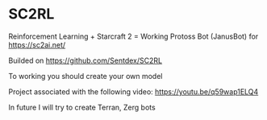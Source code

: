 # SC2RL 
Reinforcement Learning + Starcraft 2 = Working Protoss Bot (JanusBot) for https://sc2ai.net/

Builded on https://github.com/Sentdex/SC2RL

To working you should create your own model

Project associated with the following video: https://youtu.be/q59wap1ELQ4

In future I will try to create Terran, Zerg bots